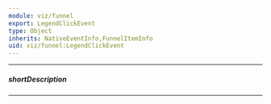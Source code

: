 ```yaml
---
module: viz/funnel
export: LegendClickEvent
type: Object
inherits: NativeEventInfo,FunnelItemInfo
uid: viz/funnel:LegendClickEvent
---
```

---
##### shortDescription
<!-- Description goes here -->

---
<!-- Description goes here -->